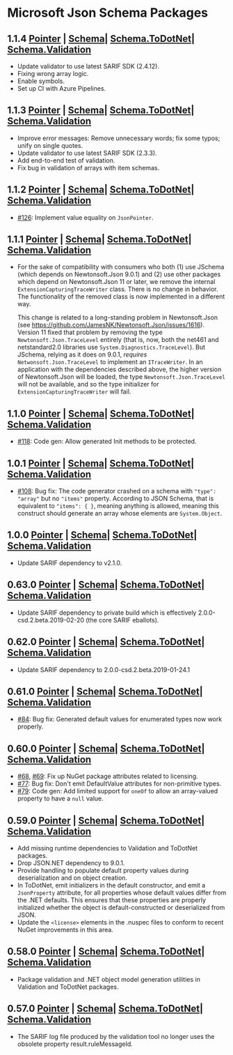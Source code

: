 # Microsoft Json Schema Packages

## **1.1.4** [Pointer](https://www.nuget.org/packages/Microsoft.Json.Pointer/1.1.4) | [Schema](https://www.nuget.org/packages/Microsoft.Json.Schema/1.1.4)| [Schema.ToDotNet](https://www.nuget.org/packages/Microsoft.Json.Schema.ToDotNet/1.1.4)| [Schema.Validation](https://www.nuget.org/packages/Microsoft.Json.Schema.Validation/1.1.4)

* Update validator to use latest SARIF SDK (2.4.12).
* Fixing wrong array logic.
* Enable symbols.
* Set up CI with Azure Pipelines.

## **1.1.3** [Pointer](https://www.nuget.org/packages/Microsoft.Json.Pointer/1.1.3) | [Schema](https://www.nuget.org/packages/Microsoft.Json.Schema/1.1.3)| [Schema.ToDotNet](https://www.nuget.org/packages/Microsoft.Json.Schema.ToDotNet/1.1.3)| [Schema.Validation](https://www.nuget.org/packages/Microsoft.Json.Schema.Validation/1.1.3)

* Improve error messages: Remove unnecessary words; fix some typos; unify on single quotes.
* Update validator to use latest SARIF SDK (2.3.3).
* Add end-to-end test of validation.
* Fix bug in validation of arrays with item schemas.

## **1.1.2** [Pointer](https://www.nuget.org/packages/Microsoft.Json.Pointer/1.1.2) | [Schema](https://www.nuget.org/packages/Microsoft.Json.Schema/1.1.2)| [Schema.ToDotNet](https://www.nuget.org/packages/Microsoft.Json.Schema.ToDotNet/1.1.2)| [Schema.Validation](https://www.nuget.org/packages/Microsoft.Json.Schema.Validation/1.1.2)

* [#126](https://github.com/microsoft/jschema/issues/126): Implement value equality on `JsonPointer`.

## **1.1.1** [Pointer](https://www.nuget.org/packages/Microsoft.Json.Pointer/1.1.1) | [Schema](https://www.nuget.org/packages/Microsoft.Json.Schema/1.1.1)| [Schema.ToDotNet](https://www.nuget.org/packages/Microsoft.Json.Schema.ToDotNet/1.1.1)| [Schema.Validation](https://www.nuget.org/packages/Microsoft.Json.Schema.Validation/1.1.1)

* For the sake of compatibility with consumers who both (1) use JSchema (which depends on Newtonsoft.Json 9.0.1) and (2) use other packages which depend on Newtonsoft.Json 11 or later, we remove the internal `ExtensionCapturingTraceWriter` class.
There is no change in behavior. The functionality of the removed class is now implemented in a different way.

    This change is related to a long-standing problem in Newtonsoft.Json (see https://github.com/JamesNK/Newtonsoft.Json/issues/1616). Version 11 fixed that problem by removing the type `Newtonsoft.Json.TraceLevel` entirely
(that is, now, both the net461 and netstandard2.0 libraries use `System.Diagnostics.TraceLevel`). But JSchema, relying as it does on 9.0.1, _requires_ `Netwonsoft.Json.TraceLevel` to implement an `ITraceWriter`.
In an application with the dependencies described above, the higher version of Newtonsoft.Json will be loaded, the type `Newtonsoft.Json.TraceLevel` will not be available, and so the type initializer for `ExtensionCapturingTraceWriter` will fail.

## **1.1.0** [Pointer](https://www.nuget.org/packages/Microsoft.Json.Pointer/1.1.0) | [Schema](https://www.nuget.org/packages/Microsoft.Json.Schema/1.1.0)| [Schema.ToDotNet](https://www.nuget.org/packages/Microsoft.Json.Schema.ToDotNet/1.1.0)| [Schema.Validation](https://www.nuget.org/packages/Microsoft.Json.Schema.Validation/1.1.0)

* [#118](https://github.com/microsoft/jschema/issues/118): Code gen: Allow generated Init methods to be protected.

## **1.0.1** [Pointer](https://www.nuget.org/packages/Microsoft.Json.Pointer/1.0.1) | [Schema](https://www.nuget.org/packages/Microsoft.Json.Schema/1.0.1)| [Schema.ToDotNet](https://www.nuget.org/packages/Microsoft.Json.Schema.ToDotNet/1.0.1)| [Schema.Validation](https://www.nuget.org/packages/Microsoft.Json.Schema.Validation/1.0.1)

* [#108](https://github.com/microsoft/jschema/issues/108): Bug fix: The code generator crashed on a schema with `"type": "array"` but no `"items"` property.
According to JSON Schema, that is equivalent to `"items": { }`, meaning anything is allowed, meaning this construct should generate an array whose elements are `System.Object`.

## **1.0.0** [Pointer](https://www.nuget.org/packages/Microsoft.Json.Pointer/1.0.0) | [Schema](https://www.nuget.org/packages/Microsoft.Json.Schema/1.0.0)| [Schema.ToDotNet](https://www.nuget.org/packages/Microsoft.Json.Schema.ToDotNet/1.0.0)| [Schema.Validation](https://www.nuget.org/packages/Microsoft.Json.Schema.Validation/1.0.0)

* Update SARIF dependency to v2.1.0.

## **0.63.0** [Pointer](https://www.nuget.org/packages/Microsoft.Json.Pointer/0.63.0) | [Schema](https://www.nuget.org/packages/Microsoft.Json.Schema/0.63.0)| [Schema.ToDotNet](https://www.nuget.org/packages/Microsoft.Json.Schema.ToDotNet/0.63.0)| [Schema.Validation](https://www.nuget.org/packages/Microsoft.Json.Schema.Validation/0.63.0)

* Update SARIF dependency to private build which is effectively 2.0.0-csd.2.beta.2019-02-20 (the core SARIF eballots).

## **0.62.0** [Pointer](https://www.nuget.org/packages/Microsoft.Json.Pointer/0.62.0) | [Schema](https://www.nuget.org/packages/Microsoft.Json.Schema/0.62.0)| [Schema.ToDotNet](https://www.nuget.org/packages/Microsoft.Json.Schema.ToDotNet/0.62.0)| [Schema.Validation](https://www.nuget.org/packages/Microsoft.Json.Schema.Validation/0.62.0)

* Update SARIF dependency to 2.0.0-csd.2.beta.2019-01-24.1

## **0.61.0** [Pointer](https://www.nuget.org/packages/Microsoft.Json.Pointer/0.61.0) | [Schema](https://www.nuget.org/packages/Microsoft.Json.Schema/0.61.0)| [Schema.ToDotNet](https://www.nuget.org/packages/Microsoft.Json.Schema.ToDotNet/0.61.0)| [Schema.Validation](https://www.nuget.org/packages/Microsoft.Json.Schema.Validation/0.61.0)

* [#84](https://github.com/microsoft/jschema/issues/84): Bug fix: Generated default values for enumerated types now work properly.

## **0.60.0** [Pointer](https://www.nuget.org/packages/Microsoft.Json.Pointer/0.60.0) | [Schema](https://www.nuget.org/packages/Microsoft.Json.Schema/0.60.0)| [Schema.ToDotNet](https://www.nuget.org/packages/Microsoft.Json.Schema.ToDotNet/0.60.0)| [Schema.Validation](https://www.nuget.org/packages/Microsoft.Json.Schema.Validation/0.60.0)

* [#68](https://github.com/microsoft/jschema/issues/68), [#69](https://github.com/microsoft/jschema/issues/69): Fix up NuGet package attributes related to licensing.
* [#77](https://github.com/microsoft/jschema/issues/77): Bug fix: Don't emit DefaultValue attributes for non-primitive types.
* [#79](https://github.com/microsoft/jschema/issues/79): Code gen: Add limited support for `oneOf` to allow an array-valued property to have a `null` value.

## **0.59.0** [Pointer](https://www.nuget.org/packages/Microsoft.Json.Pointer/0.59.0) | [Schema](https://www.nuget.org/packages/Microsoft.Json.Schema/0.59.0)| [Schema.ToDotNet](https://www.nuget.org/packages/Microsoft.Json.Schema.ToDotNet/0.59.0)| [Schema.Validation](https://www.nuget.org/packages/Microsoft.Json.Schema.Validation/0.59.0)
* Add missing runtime dependencies to Validation and ToDotNet packages.
* Drop JSON.NET dependency to 9.0.1.
* Provide handling to populate default property values during deserialization and on object creation.
* In ToDotNet, emit initializers in the default constructor, and emit a `JsonProperty` attribute, for all properties whose default values differ from the .NET defaults. This ensures that these properties are properly initialized whether the object is default-constructed or deserialized from JSON.
* Update the `<license>` elements in the .nuspec files to conform to recent NuGet improvements in this area.

## **0.58.0** [Pointer](https://www.nuget.org/packages/Microsoft.Json.Pointer/0.58.0) | [Schema](https://www.nuget.org/packages/Microsoft.Json.Schema/0.58.0)| [Schema.ToDotNet](https://www.nuget.org/packages/Microsoft.Json.Schema.ToDotNet/0.58.0)| [Schema.Validation](https://www.nuget.org/packages/Microsoft.Json.Schema.Validation/0.58.0)
* Package validation and .NET object model generation utilities in Validation and ToDotNet packages.

## **0.57.0** [Pointer](https://www.nuget.org/packages/Microsoft.Json.Pointer/0.57.0) | [Schema](https://www.nuget.org/packages/Microsoft.Json.Schema/0.57.0)| [Schema.ToDotNet](https://www.nuget.org/packages/Microsoft.Json.Schema.ToDotNet/0.57.0)| [Schema.Validation](https://www.nuget.org/packages/Microsoft.Json.Schema.Validation/0.57.0)
* The SARIF log file produced by the validation tool no longer uses the obsolete property result.ruleMessageId.
